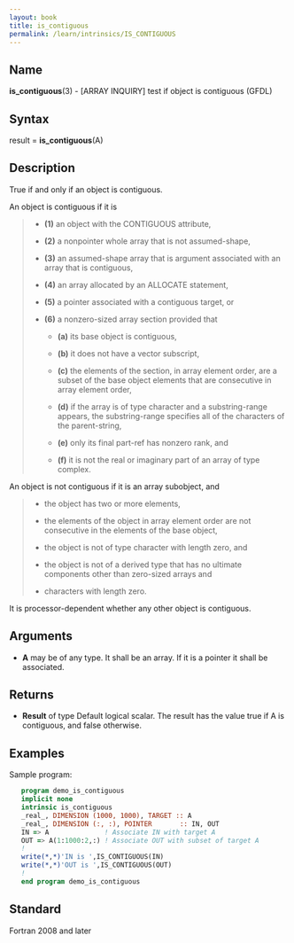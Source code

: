 ```yaml
---
layout: book
title: is_contiguous
permalink: /learn/intrinsics/IS_CONTIGUOUS
---
```

## __Name__

__is\_contiguous__(3) - \[ARRAY INQUIRY\] test if object is contiguous
(GFDL)

## __Syntax__

result = __is\_contiguous__(A)

## __Description__

True if and only if an object is contiguous.

An object is contiguous if it is

>   - __(1)__
>     an object with the CONTIGUOUS attribute,
>
>   - __(2)__
>     a nonpointer whole array that is not assumed-shape,
>
>   - __(3)__
>     an assumed-shape array that is argument associated with an array
>     that is contiguous,
>
>   - __(4)__
>     an array allocated by an ALLOCATE statement,
>
>   - __(5)__
>     a pointer associated with a contiguous target, or
>
>   - __(6)__
>     a nonzero-sized array section provided that
>
>       - __(a)__
>         its base object is contiguous,
>
>       - __(b)__
>         it does not have a vector subscript,
>
>       - __(c)__
>         the elements of the section, in array element order, are a
>         subset of the base object elements that are consecutive in
>         array element order,
>
>       - __(d)__
>         if the array is of type character and a substring-range
>         appears, the substring-range specifies all of the characters
>         of the parent-string,
>
>       - __(e)__
>         only its final part-ref has nonzero rank, and
>
>       - __(f)__
>         it is not the real or imaginary part of an array of type
>         complex.

An object is not contiguous if it is an array subobject, and

>   - the object has two or more elements,
>
>   - the elements of the object in array element order are not
>     consecutive in the elements of the base object,
>
>   - the object is not of type character with length zero, and
>
>   - the object is not of a derived type that has no ultimate
>     components other than zero-sized arrays and
>
>   - characters with length zero.

It is processor-dependent whether any other object is contiguous.

## __Arguments__

  - __A__
    may be of any type. It shall be an array. If it is a pointer it
    shall be associated.

## __Returns__

  - __Result__
    of type Default logical scalar. The result has the value true if A
    is contiguous, and false otherwise.

## __Examples__

Sample program:

```fortran
   program demo_is_contiguous
   implicit none
   intrinsic is_contiguous
   _real_, DIMENSION (1000, 1000), TARGET :: A
   _real_, DIMENSION (:, :), POINTER       :: IN, OUT
   IN => A              ! Associate IN with target A
   OUT => A(1:1000:2,:) ! Associate OUT with subset of target A
   !
   write(*,*)'IN is ',IS_CONTIGUOUS(IN)
   write(*,*)'OUT is ',IS_CONTIGUOUS(OUT)
   !
   end program demo_is_contiguous
```

## __Standard__

Fortran 2008 and later
